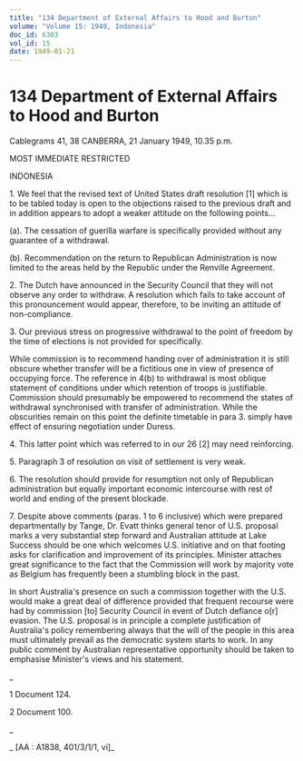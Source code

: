 ```yaml
---
title: "134 Department of External Affairs to Hood and Burton"
volume: "Volume 15: 1949, Indonesia"
doc_id: 6303
vol_id: 15
date: 1949-01-21
---
```


# 134 Department of External Affairs to Hood and Burton

Cablegrams 41, 38 CANBERRA, 21 January 1949, 10.35 p.m.

MOST IMMEDIATE RESTRICTED

INDONESIA

1\. We feel that the revised text of United States draft resolution [1] which is to be tabled today is open to the objections raised to the previous draft and in addition appears to adopt a weaker attitude on the following points...

(a). The cessation of guerilla warfare is specifically provided without any guarantee of a withdrawal.

(b). Recommendation on the return to Republican Administration is now limited to the areas held by the Republic under the Renville Agreement.

2\. The Dutch have announced in the Security Council that they will not observe any order to withdraw. A resolution which fails to take account of this pronouncement would appear, therefore, to be inviting an attitude of non-compliance.

3\. Our previous stress on progressive withdrawal to the point of freedom by the time of elections is not provided for specifically.

While commission is to recommend handing over of administration it is still obscure whether transfer will be a fictitious one in view of presence of occupying force. The reference in 4(b) to withdrawal is most oblique statement of conditions under which retention of troops is justifiable. Commission should presumably be empowered to recommend the states of withdrawal synchronised with transfer of administration. While the obscurities remain on this point the definite timetable in para 3. simply have effect of ensuring negotiation under Duress.

4\. This latter point which was referred to in our 26 [2] may need reinforcing.

5\. Paragraph 3 of resolution on visit of settlement is very weak.

6\. The resolution should provide for resumption not only of Republican administration but equally important economic intercourse with rest of world and ending of the present blockade.

7\. Despite above comments (paras. 1 to 6 inclusive) which were prepared departmentally by Tange, Dr. Evatt thinks general tenor of U.S. proposal marks a very substantial step forward and Australian attitude at Lake Success should be one which welcomes U.S. initiative and on that footing asks for clarification and improvement of its principles. Minister attaches great significance to the fact that the Commission will work by majority vote as Belgium has frequently been a stumbling block in the past.

In short Australia's presence on such a commission together with the U.S. would make a great deal of difference provided that frequent recourse were had by commission [to] Security Council in event of Dutch defiance o[r] evasion. The U.S. proposal is in principle a complete justification of Australia's policy remembering always that the will of the people in this area must ultimately prevail as the democratic system starts to work. In any public comment by Australian representative opportunity should be taken to emphasise Minister's views and his statement.

_

1 Document 124.

2 Document 100.

_

_ [AA : A1838, 401/3/1/1, vi]_
